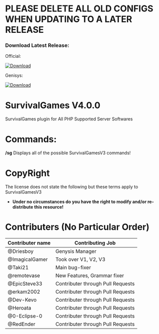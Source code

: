 # **PLEASE DELETE ALL OLD CONFIGS WHEN UPDATING TO A LATER RELEASE** 

### Download Latest Release:

Official:

<a href = "https://github.com/Inactive-to-Reactive/SurvivalGamesV4/releases/download/V4.0.0/SGV4.0.0.phar">![Download](http://1.bp.blogspot.com/-FcmLlS5BGas/VUzfSCHLL0I/AAAAAAAAZuc/4-zKscFwv7w/s1600/download-button-png-azul-reflexo.png)</a>

Genisys:

<a href = "https://github.com/Inactive-to-Reactive/SurvivalGamesV4/releases/download/V4.0.0/SGV4.0.0.Genisys.phar">![Download](http://1.bp.blogspot.com/-FcmLlS5BGas/VUzfSCHLL0I/AAAAAAAAZuc/4-zKscFwv7w/s1600/download-button-png-azul-reflexo.png)</a>

# SurvivalGames  V4.0.0
SurvivalGames plugin for All PHP Supported Server Softwares

# Commands:

**/sg** Displays all of the possible SurvivalGamesV3 commands!

# CopyRight
The license does not state the following but these terms apply to SurvivalGamesV3

- **Under no circumstances do you have the right to modify and/or re-distribute this resource!**

# Contributers **(No Particular Order)**
Contributer name | Contributing Job
---------------- | ------------------
@Driesboy | Genysis Manager
@ImagicalGamer | Took over V1, V2, V3
@Taki21 | Main bug-fixer
@remotevase | New Features, Grammar fixer
@EpicSteve33 | Contributer through Pull Requests
@erkam2002 | Contributer through Pull Requests
@Dev-Kevo | Contributer through Pull Requests
@Heroata | Contributer through Pull Requests
@0-Eclipse-0 | Contributer through Pull Requests
@RedEnder | Contributer through Pull Requests
